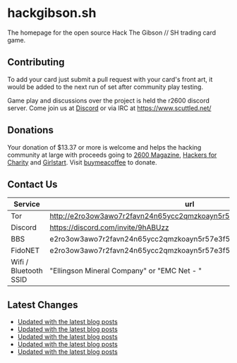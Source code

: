 # hackgibson.sh
The homepage for the open source Hack The Gibson // SH trading card game.


## Contributing

To add your card just submit a pull request with your card's front art, it would be added to the next run of set after community play testing.

Game play and discussions over the project is held the r2600 discord server. Come join us at [Discord](https://discord.com/invite/9hABUzz) or via IRC at https://www.scuttled.net/


## Donations

Your donation of $13.37 or more is welcome and helps the hacking community at large with proceeds going to [2600 Magazine](https://2600.com/), [Hackers for Charity](https://hackersforcharity.org) and [Girlstart](https://girlstart.org).  Visit [buymeacoffee](https://www.buymeacoffee.com/hackgibson.sh) to donate.


## Contact Us

Service | url
-|-
Tor | http://e2ro3ow3awo7r2favn24n65ycc2qmzkoayn5r57e3f56nvjwdcgg32ad.onion
Discord | https://discord.com/invite/9hABUzz
BBS | e2ro3ow3awo7r2favn24n65ycc2qmzkoayn5r57e3f56nvjwdcgg32ad.onion:23
FidoNET | e2ro3ow3awo7r2favn24n65ycc2qmzkoayn5r57e3f56nvjwdcgg32ad.onion:24554
Wifi / Bluetooth SSID | "Ellingson Mineral Company" or "EMC Net - <fidonet address>"

## Latest Changes
<!-- BLOG-POST-LIST:START -->
- [Updated with the latest blog posts](https://github.com/DFW2600/hackgibson.sh/commit/93dbc876ba68da508f7ab7b2f5dd89ac3aacd4e0)
- [Updated with the latest blog posts](https://github.com/DFW2600/hackgibson.sh/commit/0ae91df71bc6cdafcb407cbccf7b585fa3883017)
- [Updated with the latest blog posts](https://github.com/DFW2600/hackgibson.sh/commit/5e4ee941123a69eb8a9dc83d98f4749de678baf9)
- [Updated with the latest blog posts](https://github.com/DFW2600/hackgibson.sh/commit/2891cac1dabe27e6dd4f02cc03630d85654e200c)
- [Updated with the latest blog posts](https://github.com/DFW2600/hackgibson.sh/commit/ff0987c1d8563ad4aa773abdc6df038b2de3666a)
<!-- BLOG-POST-LIST:END -->
